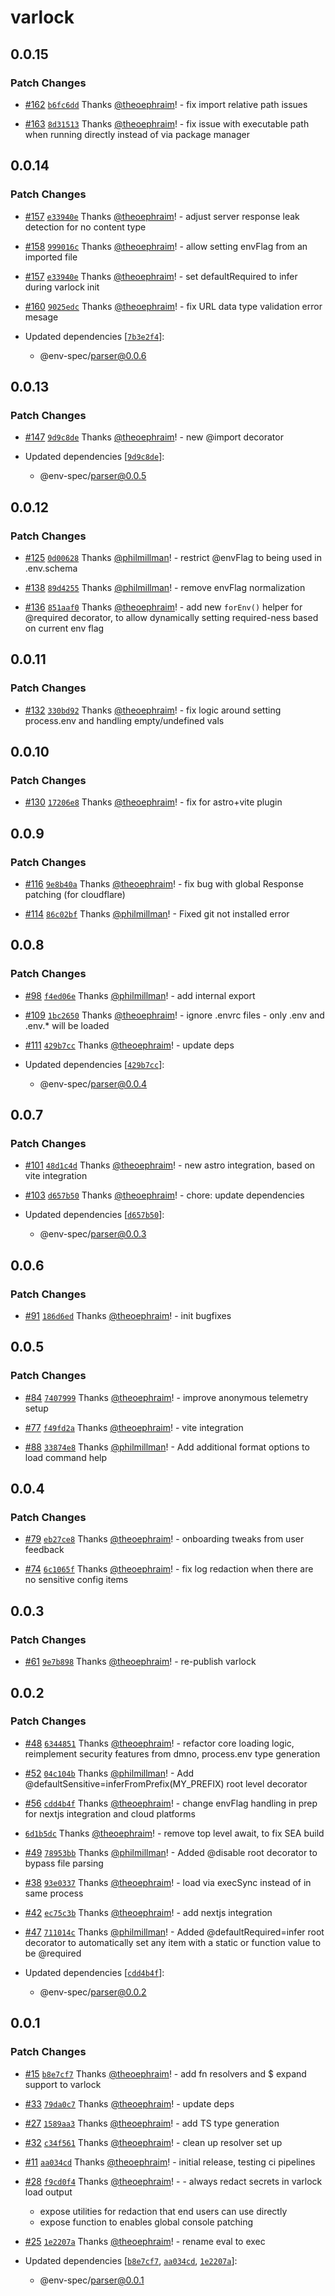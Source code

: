 # varlock

## 0.0.15

### Patch Changes

- [#162](https://github.com/dmno-dev/varlock/pull/162) [`b6fc6dd`](https://github.com/dmno-dev/varlock/commit/b6fc6dd396b87b02c1e7e72d6fe84b493c29776f) Thanks [@theoephraim](https://github.com/theoephraim)! - fix import relative path issues

- [#163](https://github.com/dmno-dev/varlock/pull/163) [`8d31513`](https://github.com/dmno-dev/varlock/commit/8d315132de5d2b40f4c6423d10747cbc848d3392) Thanks [@theoephraim](https://github.com/theoephraim)! - fix issue with executable path when running directly instead of via package manager

## 0.0.14

### Patch Changes

- [#157](https://github.com/dmno-dev/varlock/pull/157) [`e33940e`](https://github.com/dmno-dev/varlock/commit/e33940e96c1801c8c6428e461d5bd80448c9e0fd) Thanks [@theoephraim](https://github.com/theoephraim)! - adjust server response leak detection for no content type

- [#158](https://github.com/dmno-dev/varlock/pull/158) [`999016c`](https://github.com/dmno-dev/varlock/commit/999016c0ec6bd83aa4ee3975d93a553beba4be3d) Thanks [@theoephraim](https://github.com/theoephraim)! - allow setting envFlag from an imported file

- [#157](https://github.com/dmno-dev/varlock/pull/157) [`e33940e`](https://github.com/dmno-dev/varlock/commit/e33940e96c1801c8c6428e461d5bd80448c9e0fd) Thanks [@theoephraim](https://github.com/theoephraim)! - set defaultRequired to infer during varlock init

- [#160](https://github.com/dmno-dev/varlock/pull/160) [`9025edc`](https://github.com/dmno-dev/varlock/commit/9025edcdc0e60d0ac587cbae7b5fc28fd7b7b5e6) Thanks [@theoephraim](https://github.com/theoephraim)! - fix URL data type validation error mesage

- Updated dependencies [[`7b3e2f4`](https://github.com/dmno-dev/varlock/commit/7b3e2f4fb50dfd81ea1e1ba1a9298fd6be53ea6f)]:
  - @env-spec/parser@0.0.6

## 0.0.13

### Patch Changes

- [#147](https://github.com/dmno-dev/varlock/pull/147) [`9d9c8de`](https://github.com/dmno-dev/varlock/commit/9d9c8dee64f972026112c975181737df6634c05f) Thanks [@theoephraim](https://github.com/theoephraim)! - new @import decorator

- Updated dependencies [[`9d9c8de`](https://github.com/dmno-dev/varlock/commit/9d9c8dee64f972026112c975181737df6634c05f)]:
  - @env-spec/parser@0.0.5

## 0.0.12

### Patch Changes

- [#125](https://github.com/dmno-dev/varlock/pull/125) [`0d00628`](https://github.com/dmno-dev/varlock/commit/0d00628cf3ecc33211abc18f40636233a7141928) Thanks [@philmillman](https://github.com/philmillman)! - restrict @envFlag to being used in .env.schema

- [#138](https://github.com/dmno-dev/varlock/pull/138) [`89d4255`](https://github.com/dmno-dev/varlock/commit/89d4255d7e32dffe660d486a18ca5ddb1b2ceb88) Thanks [@philmillman](https://github.com/philmillman)! - remove envFlag normalization

- [#136](https://github.com/dmno-dev/varlock/pull/136) [`851aaf0`](https://github.com/dmno-dev/varlock/commit/851aaf0e4f575882e97079c8fdfe6c1a2dba5c08) Thanks [@theoephraim](https://github.com/theoephraim)! - add new `forEnv()` helper for @required decorator, to allow dynamically setting required-ness based on current env flag

## 0.0.11

### Patch Changes

- [#132](https://github.com/dmno-dev/varlock/pull/132) [`330bd92`](https://github.com/dmno-dev/varlock/commit/330bd921bbbae0b64a7c98e321711d6e87c49843) Thanks [@theoephraim](https://github.com/theoephraim)! - fix logic around setting process.env and handling empty/undefined vals

## 0.0.10

### Patch Changes

- [#130](https://github.com/dmno-dev/varlock/pull/130) [`17206e8`](https://github.com/dmno-dev/varlock/commit/17206e86e10ca178ce2e6115ecf1d42b4e8dce7e) Thanks [@theoephraim](https://github.com/theoephraim)! - fix for astro+vite plugin

## 0.0.9

### Patch Changes

- [#116](https://github.com/dmno-dev/varlock/pull/116) [`9e8b40a`](https://github.com/dmno-dev/varlock/commit/9e8b40a04360dc78c82d29da261f378a0d2d92f5) Thanks [@theoephraim](https://github.com/theoephraim)! - fix bug with global Response patching (for cloudflare)

- [#114](https://github.com/dmno-dev/varlock/pull/114) [`86c02bf`](https://github.com/dmno-dev/varlock/commit/86c02bf7f5283c487c576e884699f94863b4773e) Thanks [@philmillman](https://github.com/philmillman)! - Fixed git not installed error

## 0.0.8

### Patch Changes

- [#98](https://github.com/dmno-dev/varlock/pull/98) [`f4ed06e`](https://github.com/dmno-dev/varlock/commit/f4ed06eb62c7aa0bc858e0e710e620bd330604fa) Thanks [@philmillman](https://github.com/philmillman)! - add internal export

- [#109](https://github.com/dmno-dev/varlock/pull/109) [`1bc2650`](https://github.com/dmno-dev/varlock/commit/1bc26508760c8dd4940393f40e94b00d9a2f2688) Thanks [@theoephraim](https://github.com/theoephraim)! - ignore .envrc files - only .env and .env.\* will be loaded

- [#111](https://github.com/dmno-dev/varlock/pull/111) [`429b7cc`](https://github.com/dmno-dev/varlock/commit/429b7ccf084f9d7630f31e0fcb9e5366c1c199a4) Thanks [@theoephraim](https://github.com/theoephraim)! - update deps

- Updated dependencies [[`429b7cc`](https://github.com/dmno-dev/varlock/commit/429b7ccf084f9d7630f31e0fcb9e5366c1c199a4)]:
  - @env-spec/parser@0.0.4

## 0.0.7

### Patch Changes

- [#101](https://github.com/dmno-dev/varlock/pull/101) [`48d1c4d`](https://github.com/dmno-dev/varlock/commit/48d1c4d76eb40e0b44321fc5ff7073daa4707702) Thanks [@theoephraim](https://github.com/theoephraim)! - new astro integration, based on vite integration

- [#103](https://github.com/dmno-dev/varlock/pull/103) [`d657b50`](https://github.com/dmno-dev/varlock/commit/d657b501013ce88ac65cb523ca8d61cb4f941a1f) Thanks [@theoephraim](https://github.com/theoephraim)! - chore: update dependencies

- Updated dependencies [[`d657b50`](https://github.com/dmno-dev/varlock/commit/d657b501013ce88ac65cb523ca8d61cb4f941a1f)]:
  - @env-spec/parser@0.0.3

## 0.0.6

### Patch Changes

- [#91](https://github.com/dmno-dev/varlock/pull/91) [`186d6ed`](https://github.com/dmno-dev/varlock/commit/186d6ed2fdf0ace184510b99c222d15a1c1d83a9) Thanks [@theoephraim](https://github.com/theoephraim)! - init bugfixes

## 0.0.5

### Patch Changes

- [#84](https://github.com/dmno-dev/varlock/pull/84) [`7407999`](https://github.com/dmno-dev/varlock/commit/7407999d58394fe5ce6e5f9667cd1a540d9e4951) Thanks [@theoephraim](https://github.com/theoephraim)! - improve anonymous telemetry setup

- [#77](https://github.com/dmno-dev/varlock/pull/77) [`f49fd2a`](https://github.com/dmno-dev/varlock/commit/f49fd2a2c07f8fc58654d4a1c1bac9fd9ba7df3e) Thanks [@theoephraim](https://github.com/theoephraim)! - vite integration

- [#88](https://github.com/dmno-dev/varlock/pull/88) [`33874e8`](https://github.com/dmno-dev/varlock/commit/33874e863227759b299b1745158018fe2393a142) Thanks [@philmillman](https://github.com/philmillman)! - Add additional format options to load command help

## 0.0.4

### Patch Changes

- [#79](https://github.com/dmno-dev/varlock/pull/79) [`eb27ce8`](https://github.com/dmno-dev/varlock/commit/eb27ce89b6e0c8cfd1693a5430cb65000421e1ac) Thanks [@theoephraim](https://github.com/theoephraim)! - onboarding tweaks from user feedback

- [#74](https://github.com/dmno-dev/varlock/pull/74) [`6c1065f`](https://github.com/dmno-dev/varlock/commit/6c1065f628f43d004986783fccbf8fd4f1145bf2) Thanks [@theoephraim](https://github.com/theoephraim)! - fix log redaction when there are no sensitive config items

## 0.0.3

### Patch Changes

- [#61](https://github.com/dmno-dev/varlock/pull/61) [`9e7b898`](https://github.com/dmno-dev/varlock/commit/9e7b898ab37359e271adc8d677626d841fa69dfb) Thanks [@theoephraim](https://github.com/theoephraim)! - re-publish varlock

## 0.0.2

### Patch Changes

- [#48](https://github.com/dmno-dev/varlock/pull/48) [`6344851`](https://github.com/dmno-dev/varlock/commit/6344851179c97bab08cd12a9b8edb70414893872) Thanks [@theoephraim](https://github.com/theoephraim)! - refactor core loading logic, reimplement security features from dmno, process.env type generation

- [#52](https://github.com/dmno-dev/varlock/pull/52) [`04c104b`](https://github.com/dmno-dev/varlock/commit/04c104b770bbd7d6b4138df1d5888770e4ff642d) Thanks [@philmillman](https://github.com/philmillman)! - Add @defaultSensitive=inferFromPrefix(MY_PREFIX) root level decorator

- [#56](https://github.com/dmno-dev/varlock/pull/56) [`cdd4b4f`](https://github.com/dmno-dev/varlock/commit/cdd4b4f1d11d696a6b71cbbb8c7500e64d16e0b8) Thanks [@theoephraim](https://github.com/theoephraim)! - change envFlag handling in prep for nextjs integration and cloud platforms

- [`6d1b5dc`](https://github.com/dmno-dev/varlock/commit/6d1b5dc397d5024f52b07a2449959f2696683239) Thanks [@theoephraim](https://github.com/theoephraim)! - remove top level await, to fix SEA build

- [#49](https://github.com/dmno-dev/varlock/pull/49) [`78953bb`](https://github.com/dmno-dev/varlock/commit/78953bb0959a2679ed15971f19e83818c4edc72e) Thanks [@philmillman](https://github.com/philmillman)! - Added @disable root decorator to bypass file parsing

- [#38](https://github.com/dmno-dev/varlock/pull/38) [`93e0337`](https://github.com/dmno-dev/varlock/commit/93e03371ea29399b739a01d54256a071b13b3692) Thanks [@theoephraim](https://github.com/theoephraim)! - load via execSync instead of in same process

- [#42](https://github.com/dmno-dev/varlock/pull/42) [`ec75c3b`](https://github.com/dmno-dev/varlock/commit/ec75c3beabb0043feaf057a3f3581c3b85b49b68) Thanks [@theoephraim](https://github.com/theoephraim)! - add nextjs integration

- [#47](https://github.com/dmno-dev/varlock/pull/47) [`711014c`](https://github.com/dmno-dev/varlock/commit/711014c5dd9135ae6b943dbc6ad937db91ff2c97) Thanks [@philmillman](https://github.com/philmillman)! - Added @defaultRequired=infer root decorator to automatically set any item with a static or function value to be @required

- Updated dependencies [[`cdd4b4f`](https://github.com/dmno-dev/varlock/commit/cdd4b4f1d11d696a6b71cbbb8c7500e64d16e0b8)]:
  - @env-spec/parser@0.0.2

## 0.0.1

### Patch Changes

- [#15](https://github.com/dmno-dev/varlock/pull/15) [`b8e7cf7`](https://github.com/dmno-dev/varlock/commit/b8e7cf7a553c20d2777de6b06a6b6ca73f7afa9c) Thanks [@theoephraim](https://github.com/theoephraim)! - add fn resolvers and $ expand support to varlock

- [#33](https://github.com/dmno-dev/varlock/pull/33) [`79da0c7`](https://github.com/dmno-dev/varlock/commit/79da0c7172254770d2c3301bb38e4ecf275eeee5) Thanks [@theoephraim](https://github.com/theoephraim)! - update deps

- [#27](https://github.com/dmno-dev/varlock/pull/27) [`1589aa3`](https://github.com/dmno-dev/varlock/commit/1589aa3c231b2a4e16516a57c0f5fa2df1b1a831) Thanks [@theoephraim](https://github.com/theoephraim)! - add TS type generation

- [#32](https://github.com/dmno-dev/varlock/pull/32) [`c34f561`](https://github.com/dmno-dev/varlock/commit/c34f561ffd8174ca72a2da74e6f008752b9ea92c) Thanks [@theoephraim](https://github.com/theoephraim)! - clean up resolver set up

- [#11](https://github.com/dmno-dev/varlock/pull/11) [`aa034cd`](https://github.com/dmno-dev/varlock/commit/aa034cddfca7e21395e6627e063a9f6b78961dde) Thanks [@theoephraim](https://github.com/theoephraim)! - initial release, testing ci pipelines

- [#28](https://github.com/dmno-dev/varlock/pull/28) [`f9cd0f4`](https://github.com/dmno-dev/varlock/commit/f9cd0f47a410642066dc986738bd45f24fc1f697) Thanks [@theoephraim](https://github.com/theoephraim)! - - always redact secrets in varlock load output

  - expose utilities for redaction that end users can use directly
  - expose function to enables global console patching

- [#25](https://github.com/dmno-dev/varlock/pull/25) [`1e2207a`](https://github.com/dmno-dev/varlock/commit/1e2207a5df902619151da97b2bcd37e4f4fb24e4) Thanks [@theoephraim](https://github.com/theoephraim)! - rename eval to exec

- Updated dependencies [[`b8e7cf7`](https://github.com/dmno-dev/varlock/commit/b8e7cf7a553c20d2777de6b06a6b6ca73f7afa9c), [`aa034cd`](https://github.com/dmno-dev/varlock/commit/aa034cddfca7e21395e6627e063a9f6b78961dde), [`1e2207a`](https://github.com/dmno-dev/varlock/commit/1e2207a5df902619151da97b2bcd37e4f4fb24e4)]:
  - @env-spec/parser@0.0.1
